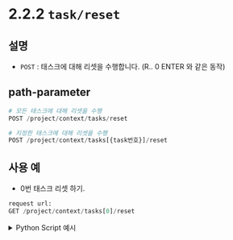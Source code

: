 ﻿# 2.2.2 `task/reset`

## 설명

- `POST` : 태스크에 대해 리셋을 수행합니다. (R.. 0 ENTER 와 같은 동작)

## path-parameter

```python
# 모든 태스크에 대해 리셋을 수행
POST /project/context/tasks/reset 

# 지정한 태스크에 대해 리셋을 수행
POST /project/context/tasks[{task번호}]/reset 
```

## 사용 예

- 0번 태스크 리셋 하기.

```python
request url:
GET /project/context/tasks[0]/reset
```

<details><summary>Python Script 예시</summary>

```python

API 테스트 필요

```

</details>
